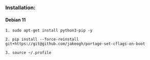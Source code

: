 ### Installation:

#### Debian 11

    1. sudo apt-get install python3-pip -y

    2. pip install --force-reinstall git+https://git@github.com/jakeogh/portage-set-cflags-on-boot

    3. source ~/.profile

